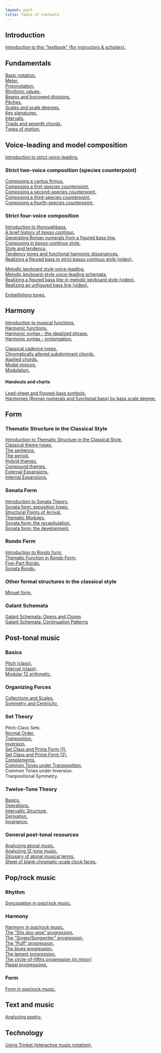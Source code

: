 ```yaml
---
layout: post
title: Table of Contents
---
```


## Introduction ##

[Introduction to this "textbook" (for instructors & scholars).][introSite]  

## Fundamentals ##

[Basic notation.][basicNotation]  
[Meter.][meter]  
[Protonotation.](protonotation.html)  
[Rhythmic values.][rhythmicValues]  
[Beams and borrowed divisions.][beams]  
[Pitches.][pitches]  
[Scales and scale degrees.][scales]  
[Key signatures.][keySignatures]  
[Intervals.][intervals]  
[Triads and seventh chords.][triads]  
[Types of motion.][motionTypes]  

## Voice-leading and model composition ##

[Introduction to strict voice-leading.][speciesIntro]  

### Strict two-voice composition (species counterpoint)

[Composing a cantus firmus.][CF]  
[Composing a first-species counterpoint.][firstSpecies]  
[Composing a second-species counterpoint.][secondSpecies]  
[Composing a third-species counterpoint.][thirdSpecies]  
[Composing a fourth-species counterpoint.][fourthSpecies]  

### Strict four-voice composition

[Introduction to thoroughbass.][thoroughbass]  
[A brief history of *basso continuo*.](bassoContinuo-history.html)  
[Generating Roman numerals from a figured bass line.][RNfromFB]  
[Composing in *basso-continuo* style.](bassoContinuo.html)  
[Style and tendency.](tendency.html)  
[Tendency tones and functional harmonic dissonances.](tendencyTonesFunctionalDissonances.html)  
[Realizing a figured bass in strict basso continuo style (video).](TBDemo.html)  

[Melodic keyboard style voice-leading.](melodicKeyboardStyle.html)  
[Melodic keyboard-style voice-leading schemata.](KBVLschemata.html)  
[Realizing a figured bass line in melodic keyboard style (video).](melodicKB.html)  
[Realizing an unfigured bass line (video).][unfiguredBass]  

[Embellishing tones.][embellishingTones]  

## Harmony ##

[Introduction to musical functions.][functions]  
[Harmonic functions.][harmFunc]  
[Harmonic syntax - the idealized phrase.](harmonicSyntax1.html)  
[Harmonic syntax - prolongation.](harmonicSyntax2.html)  

[Classical cadence types.][cadenceTypes]  
[Chromatically altered subdominant chords.][altSub]  
[Applied chords.][applied]  
[Modal mixture.][mixture]  
[Modulation.][Modulation]  

#### Handouts and charts

[Lead-sheet and figured-bass symbols.][LSandFBsymbols]  
[Harmonies (Roman numerals and functional bass) by bass scale degree.](Graphics/Handouts/HarmoniesByBassScaleDegree.pdf)

## Form ##

### Thematic Structure in the Classical Style

[Introduction to Thematic Structure in the Classical Style.](thematicStructureInTheClassicalStyle.html)   
[Classical theme types.][classicalThemes]   
[The sentence.](sentence.html)  
[The period.](period.html)  
[Hybrid themes.](hybridThemes.html)  
[Compound themes.](compoundThemes.html)  
[External Expansions.](externalExpansions.html)  
[Internal Expansions.](internalExpansions.html)  

  
### Sonata Form

[Introduction to Sonata Theory.][SonataIntro]    
[Sonata form: exposition types.][SonataExpo]  
[Structural Points of Arrival.](sonataStructuralPointsOfArrival.html)  
[Thematic Modules.](sonataThematicModules.html)  
[Sonata form: the recapitulation.][SonataRecap]  
[Sonata form: the development.](sonataDevelopment.html) 

### Rondo Form

[Introduction to Rondo form.](rondo.html)  
[Thematic Function in Rondo Form.](thematicFunctionInRondo.html)  
[Five-Part Rondo.](fivePartRondo.html)  
[Sonata Rondo.](sonataRondo.html)  

### Other formal structures in the classical style
 
[Minuet form.](minuet.html)  

### Galant Schemata
[Galant Schemata: Opens and Closes](schemataOpensAndCloses.html)	
[Galant Schemata: Continuation Patterns](schemataContinuationPatterns.html)

## Post-tonal music ##

### Basics

[Pitch (class).](pitch(Class).html)  
[Interval (class).](interval(Class).html)  
[Modular 12 arithmetic.](mod12.html)    

### Organizing Forces

[Collections and Scales.](scales2.html)  
[Symmetry and Centricity.](symmetryAndCentricity.html)  


### Set Theory

Pitch-Class Sets.  
[Normal Order.](normalOrder.html)  
[Tranposition.](transposition.html)  
[Inversion.](inversion.html)  
[Set Class and Prime Form (1).](setClassAndPrimeForm1.html)  
[Set Class and Prime Form (2).](setClassAndPrimeForm2.html)  
[Complements.](complements.html)  
[Common Tones under Transposition.](commonTonesUnderTransposition.html)  
Common Tones under Inversion.  
Tranpositional Symmetry.  

### Twelve-Tone Theory

[Basics.](twelveToneBasics.html)  
[Operations.](twelveToneOperations.html)  
[Intervallic Structure.](twelveToneIntervallicStructure.html)  
[Derivation.](twelveToneMusicDerivation.html)  
[Invariance.](twelveToneMusicInvariance.html)  

### General post-tonal resources

[Analyzing atonal music.][atonal]  
[Analyzing 12-tone music.][twelveTone]  
[Glossary of atonal musical terms.][atonalGloss]  
[Sheet of blank chromatic-scale clock faces.][clocks]

## Pop/rock music ##

### Rhythm

[Syncopation in pop/rock music.](syncopation.html)  

### Harmony

[Harmony in pop/rock music.][popRockHarmony]  
[The “50s doo-wop” progression.][popRockHarmony-doowop]  
[The “Singer/Songwriter” progression.][popRockHarmony-sscp]  
[The “Puff” progression.][popRockHarmony-puff]  
[The blues progression.][popRockHarmony-blues]  
[The lament progression.][popRockHarmony-lament]  
[The circle-of-fifths progression (in minor)][popRockHarmony-fifths]  
[Plagal progressions.][popRockHarmony-plagal]  

### Form

[Form in pop/rock music.][popRockForm]  


## Text and music ##

[Analyzing poetry.][poetry]  

## Technology

[Using Trinket (interactive music notation).](trinket.html)  

[introSite]: about.html

[basicNotation]: basicNotation.html
[meter]: meter.html
[rhythmicValues]: rhythmicValues.html
[beams]: beams.html
[pitches]: pitches.html
[scales]: scales.html
[keySignatures]: keySignatures.html
[intervals]: intervals.html
[triads]: triads.html
[motionTypes]: motionTypes.html

[speciesIntro]: speciesIntro.html
[CF]: cantusFirmus.html
[secondSpecies]: secondSpecies.html
[firstSpecies]: firstSpecies.html
[thirdSpecies]: thirdSpecies.html
[fourthSpecies]: fourthSpecies.html
[strictKeyboardStyle]: strictKeyboardStyle.html
[KBVLschemata]: KBVLschemata.html
[melKB]: melodicKB.html
[popRockVL]: popRockVL.html

[thoroughbass]: thoroughbassFigures.html
[functions]: functions.html
[harmFunc]: harmonicFunctions.html
[harmSyntax]: harmonicSyntax.html
[popRockHarmony]: popRockHarmony.html
[popRockHarmony-dooWop]: popRockHarmony-dooWop.html
[popRockHarmony-sscp]: popRockHarmony-sscp.html
[popRockHarmony-puff]: popRockHarmony-puff.html
[popRockHarmony-blues]: popRockHarmony-blues.html
[popRockHarmony-pachelbel]: popRockHarmony-pachelbel.html
[popRockHarmony-lament]: popRockHarmony-lament.html
[popRockHarmony-fifths]: popRockHarmony-fifths.html
[popRockHarmony-plagal]: popRockHarmony-plagal.html

[unfiguredBass]: unfiguredBass.html
[RNfromFB]: RNfromFB.html
[altSub]: alteredSubdominants.html
[applied]: appliedChords.html
[embellishingTones]: embellishingTones.html
[cadenceTypes]: cadenceTypes.html
[LSandFBsymbols]: Graphics/Handouts/LSandFBsymbols.pdf
[funcBassChart]: Graphics/Handouts/funcBassChart.pdf
[classicalThemes]: classicalThemes.html
[MinuetForm]: MinuetForm.html
[Modulation]: Modulation.html
[mixture]: modalMixture.html
[Schemata]: Schemata.html
[SonataIntro]: SonataTheory-intro.html
[SonataExpo]: SonataTheory-exposition.html
[SonataRecap]: sonataRecap.html
[popRockForm]: popRockForm.html
[syncopation]: syncopation.html
[sightSinging]: sightSinging.html
[addCC]: addCC.html
[linkToTwitter]: linkToTwitter.html
[poetry]: analyzingPoetry.html
[kbTypesetting]: typesettingKBStyle.html
[melDict]: melodicDictationDemo.html
[VAT]: VAT.html
[createGraphic]: createGraphic.html

[atonal]: atonal.html
[twelveTone]: twelveTone.html
[atonalGloss]: atonalGlossary.html
[clocks]: Graphics/blankClockFaces.pdf
